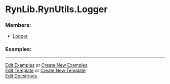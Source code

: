 # <a id="RynLib.RynUtils.Logger">RynLib.RynUtils.Logger</a>
    


### Members:

  - [Logger](Logger/Logger.md)

### Examples:



___

[Edit Examples](https://github.com/McCoyGroup/References/edit/gh-pages/Documentation/examples/RynLib/RynUtils/Logger.md) or 
[Create New Examples](https://github.com/McCoyGroup/References/new/gh-pages/?filename=Documentation/examples/RynLib/RynUtils/Logger.md) <br/>
[Edit Template](https://github.com/McCoyGroup/References/edit/gh-pages/Documentation/templates/RynLib/RynUtils/Logger.md) or 
[Create New Template](https://github.com/McCoyGroup/References/new/gh-pages/?filename=Documentation/templates/RynLib/RynUtils/Logger.md) <br/>
[Edit Docstrings](https://github.com/McCoyGroup/RynLib/edit/master/RynUtils/Logger/__init__.py?message=Update%20Docs)